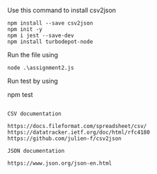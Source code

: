 Use this command to install csv2json

```
npm install --save csv2json
npm init -y
npm i jest --save-dev
npm install turbodepot-node
```

Run the file using 

```
node .\assignment2.js
```

Run test by using

npm test
```

CSV documentation

https://docs.fileformat.com/spreadsheet/csv/
https://datatracker.ietf.org/doc/html/rfc4180
https://github.com/julien-f/csv2json

JSON documentation

https://www.json.org/json-en.html